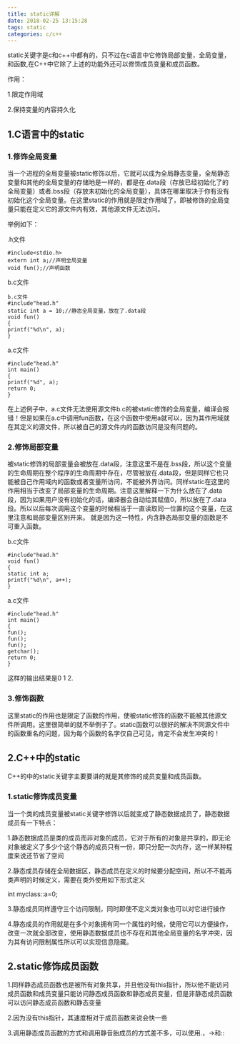 ```yaml
---
title: static详解
date: 2018-02-25 13:15:28
tags: static
categories: c/c++
---
```

static关键字是c和c++中都有的，只不过在c语言中它修饰局部变量，全局变量，和函数,在C++中它除了上述的功能外还可以修饰成员变量和成员函数。
<!--more-->

作用：

1.限定作用域


2.保持变量的内容持久化

## 1.C语言中的static
### 1.修饰全局变量
当一个进程的全局变量被static修饰以后，它就可以成为全局静态变量，全局静态变量和其他的全局变量的存储地是一样的，都是在.data段（存放已经初始化了的全局变量）或者.bss段（存放未初始化的全局变量），具体在哪里取决于你有没有初始化这个全局变量。在这里static的作用就是限定作用域了，即被修饰的全局变量只能在定义它的源文件内有效，其他源文件无法访问。

举例如下：



.h文件
 
	#include<stdio.h>
	extern int a;//声明全局变量
	void fun();//声明函数
b.c文件

    b.c文件
	#include"head.h"
	static int a = 10;//静态全局变量，放在了.data段
	void fun()
	{
	printf("%d\n", a);
	}
a.c文件	

	#include"head.h"
	int main()
	{
	printf("%d", a);
	return 0;
	}
在上述例子中，a.c文件无法使用源文件b.c的被static修饰的全局变量，编译会报错！但是如果在a.c中调用fun函数，在这个函数中使用a就可以，因为其作用域就在其定义的源文件，所以被自己的源文件内的函数访问是没有问题的。
### 2.修饰局部变量

被static修饰的局部变量会被放在.data段，注意这里不是在.bss段，所以这个变量的生命周期在整个程序的生命周期中存在，尽管被放在.data段，但是同样它也只能被自己作用域内的函数或者变量所访问，不能被外界访问。同样static在这里的作用相当于改变了局部变量的生命周期。注意这里解释一下为什么放在了.data段，因为如果用户没有初始化的话，编译器会自动给其赋值0，所以放在了.data段。所以以后每次调用这个变量的时候相当于一直读取同一位置的这个变量，在这里注意和局部变量区别开来。
就是因为这一特性，内含静态局部变量的函数是不可重入函数。

b.c文件

	#include"head.h"
	void fun()
	{
	static int a;
	printf("%d\n", a++);
	}
a.c文件

	#include"head.h"
 	int main()
 	{
	fun();
	fun();
	fun();
	getchar();
	return 0;
	} 
这样的输出结果是0 1 2.

### 3.修饰函数
这里static的作用也是限定了函数的作用，使被static修饰的函数不能被其他源文件所调用。这里很简单的就不举例子了。static函数可以很好的解决不同源文件中的函数重名的问题，因为每个函数的名字仅自己可见，肯定不会发生冲突的！

## 2.C++中的static
C++的中的static关键字主要要讲的就是其修饰的成员变量和成员函数。

### 1.static修饰成员变量
当一个类的成员变量被static关键字修饰以后就变成了静态数据成员了，静态数据成员有一下特点：

1.静态数据成员是类的成员而非对象的成员，它对于所有的对象是共享的，即无论对象被定义了多少个这个静态的成员只有一份，即只分配一次内存，这一样某种程度来说还节省了空间

2.静态成员存储在全局数据区，静态成员在定义的时候要分配空间，所以不不能再类声明的时候定义，需要在类外使用如下形式定义

int myclass::a=0;

3.静态成员同样遵守三个访问限制，同时即使不定义类对象也可以对它进行操作

4.静态成员的作用就是在多个对象拥有同一个属性的时候，使用它可以方便操作，改变一次就全部改变，使用静态数据成员也不存在和其他全局变量的名字冲突，因为其有访问限制属性所以可以实现信息隐藏。

## 2.static修饰成员函数
1.同样静态成员函数也是被所有对象共享，并且他没有this指针，所以他不能访问成员函数和成员变量只能访问静态成员函数和静态成员变量，但是非静态成员函数可以访问静态成员函数和静态变量

2.因为没有this指针，其速度相对于成员函数来说会快一些

3.调用静态成员函数的方式和调用静音胎成员的方式差不多，可以使用.，->和::
